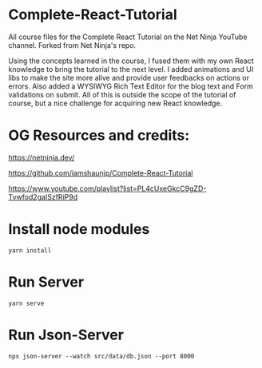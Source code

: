 # Complete-React-Tutorial

All course files for the Complete React Tutorial on the Net Ninja YouTube channel. Forked from Net Ninja's repo.

Using the concepts learned in the course, I fused them with my own React knowledge to bring the tutorial to the next level. I added animations and UI libs to make the site more alive and provide user feedbacks on actions or errors. Also added a WYSIWYG Rich Text Editor for the blog text and Form validations on submit. All of this is outside the scope of the tutorial of course, but a nice challenge for acquiring new React knowledge.

# OG Resources and credits:

https://netninja.dev/

https://github.com/iamshaunjp/Complete-React-Tutorial

https://www.youtube.com/playlist?list=PL4cUxeGkcC9gZD-Tvwfod2gaISzfRiP9d

# Install node modules

`yarn install`

# Run Server

`yarn serve`

# Run Json-Server

`npx json-server --watch src/data/db.json --port 8000`
